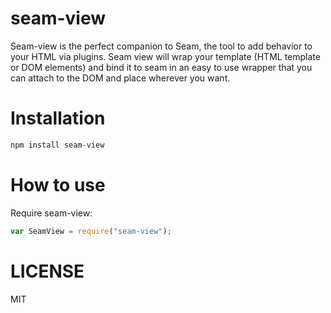 seam-view
=============

Seam-view is the perfect companion to Seam, the tool to add behavior to your HTML via plugins. Seam view will wrap your template (HTML template or DOM elements) and bind it to seam in an easy to use wrapper that you can attach to the DOM and place wherever you want.

Installation
============

```bash
npm install seam-view
```

How to use
==========

Require seam-view:

```js
var SeamView = require("seam-view");
```


LICENSE
=======

MIT
